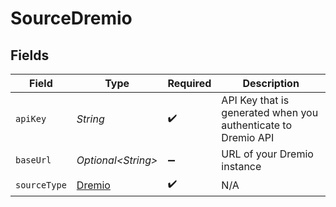 # SourceDremio


## Fields

| Field                                                         | Type                                                          | Required                                                      | Description                                                   |
| ------------------------------------------------------------- | ------------------------------------------------------------- | ------------------------------------------------------------- | ------------------------------------------------------------- |
| `apiKey`                                                      | *String*                                                      | :heavy_check_mark:                                            | API Key that is generated when you authenticate to Dremio API |
| `baseUrl`                                                     | *Optional\<String>*                                           | :heavy_minus_sign:                                            | URL of your Dremio instance                                   |
| `sourceType`                                                  | [Dremio](../../models/shared/Dremio.md)                       | :heavy_check_mark:                                            | N/A                                                           |